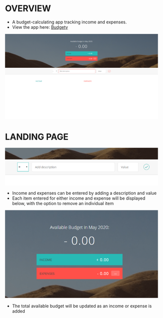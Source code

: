 # OVERVIEW

*  A budget-calculating app tracking income and expenses.
*  View the app here: <a href="https://budgety-nick-parsley.herokuapp.com/">Budgety</a>

<img src='/images/budgety1.PNG'>


# LANDING PAGE

<img src='/images/budgety2.PNG'>

* Income and expenses can be entered by adding a description and value
* Each item entered for either income and expense will be displayed below, with the option to remove an individual item

<img src='/images/budgety3.PNG'>

* The total available budget will be updated as an income or expense is added